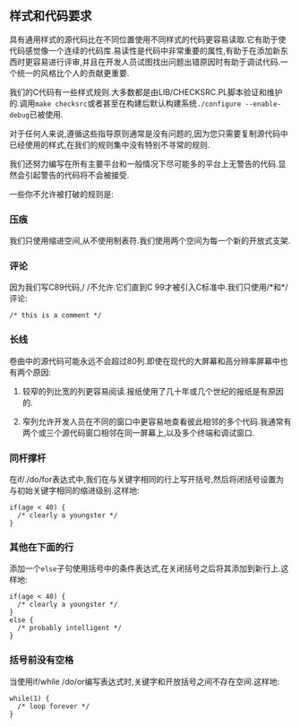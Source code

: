 
## 样式和代码要求

具有通用样式的源代码比在不同位置使用不同样式的代码更容易读取.它有助于使代码感觉像一个连续的代码库.易读性是代码中非常重要的属性,有助于在添加新东西时更容易进行评审,并且在开发人员试图找出问题出错原因时有助于调试代码.一个统一的风格比个人的贡献更重要.

我们的C代码有一些样式规则.大多数都是由LIB/CHECKSRC.PL脚本验证和维护的.调用`make checksrc`或者甚至在构建后默认构建系统`./configure --enable-debug`已被使用.

对于任何人来说,遵循这些指导原则通常是没有问题的,因为您只需要复制源代码中已经使用的样式,在我们的规则集中没有特别不寻常的规则.

我们还努力编写在所有主要平台和一般情况下尽可能多的平台上无警告的代码.显然会引起警告的代码将不会被接受.

一些你不允许被打破的规则是:

### 压痕

我们只使用缩进空间,从不使用制表符.我们使用两个空间为每一个新的开放式支架.

### 评论

因为我们写C89代码,/ /不允许.它们直到C 99才被引入C标准中.我们只使用/\*和\*/评论:

```
/* this is a comment */
```

### 长线

卷曲中的源代码可能永远不会超过80列.即使在现代的大屏幕和高分辨率屏幕中也有两个原因:

1.  较窄的列比宽的列更容易阅读.报纸使用了几十年或几个世纪的报纸是有原因的.

2.  窄列允许开发人员在不同的窗口中更容易地查看彼此相邻的多个代码.我通常有两个或三个源代码窗口相邻在同一屏幕上,以及多个终端和调试窗口.

### 同杆撑杆

在if/./do/for表达式中,我们在与关键字相同的行上写开括号,然后将闭括号设置为与初始关键字相同的缩进级别.这样地:

```
if(age < 40) {
  /* clearly a youngster */
}
```

### 其他在下面的行

添加一个`else`子句使用括号中的条件表达式,在关闭括号之后将其添加到新行上.这样地:

```
if(age < 40) {
  /* clearly a youngster */
}
else {
  /* probably intelligent */
}
```

### 括号前没有空格

当使用if/while /do/or编写表达式时,关键字和开放括号之间不存在空间.这样地:

```
while(1) {
  /* loop forever */
}
```
